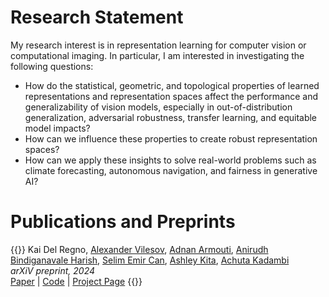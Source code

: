 # Research Statement

My research interest is in representation learning for computer vision or computational imaging. In particular, I am interested in investigating the following questions: 
- How do the statistical, geometric, and topological properties of learned representations and representation spaces affect the performance and generalizability of vision models, especially in out-of-distribution generalization, adversarial robustness, transfer learning, and equitable model impacts?
- How can we influence these properties to create robust representation spaces?
- How can we apply these insights to solve real-world problems such as climate forecasting, autonomous navigation, and fairness in generative AI?


# Publications and Preprints

{{<publication title = "Thermal Imaging and Radar for Remote Sleep Monitoring of Breathing and Apnea" teaser = "images/osa_teaser.png">}}
Kai Del Regno, [Alexander Vilesov](https://asvilesov.github.io/), [Adnan Armouti](https://adnan-armouti.github.io/), [Anirudh Bindiganavale Harish](https://anirudh0707.github.io/), [Selim Emir Can](https://selim-emir-can.github.io/), [Ashley Kita](https://profiles.ucla.edu/ashley.kita), [Achuta Kadambi](https://www.ee.ucla.edu/achuta-kadambi/) \
*arXiV preprint, 2024* \
[Paper](https://arxiv.org/abs/2407.11936) | [Code](https://github.com/UCLA-VMG/NonContactApneaDetection) | [Project Page](publications/osa/)
{{</publication>}}